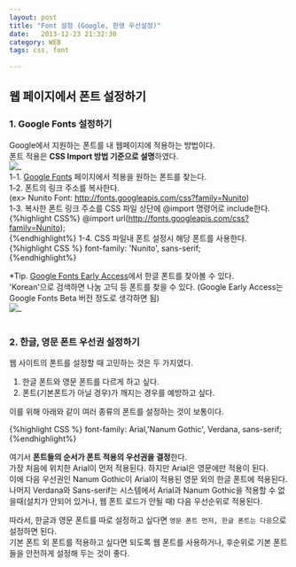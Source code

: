 ```yaml
---
layout: post
title: "Font 설정 (Google, 한영 우선설정)"
date:   2013-12-23 21:32:30
category: WEB	  
tags: css, font  
  
---
```


## 웹 페이지에서 폰트 설정하기    

### 1. Google Fonts 설정하기  
Google에서 지원하는 폰트를 내 웹페이지에 적용하는 방법이다.  
폰트 적용은 **CSS Import 방법 기준으로 설명**하였다.  
![_](http://xthy.github.io/img/font1.png)   
1-1. [Google Fonts](http://www.google.com/fonts) 페이지에서 적용을 원하는 폰트를 찾는다.  
1-2. 폰트의 링크 주소를 복사한다.  
(ex> Nunito Font: http://fonts.googleapis.com/css?family=Nunito)  
1-3. 복사한 폰트 링크 주소를 CSS 파일 상단에 @import 명령어로 include한다.  
{%highlight CSS%}
@import url(http://fonts.googleapis.com/css?family=Nunito);   
{%endhighlight%}
1-4. CSS 파일내 폰트 설정시 해당 폰트를 사용한다.  
{%highlight CSS %}
font-family: 'Nunito', sans-serif;   
{%endhighlight%}

*Tip. [Google Fonts Early Access](http://www.google.com/fonts/earlyaccess)에서 한글 폰트를 찾아볼 수 있다.  
'Korean'으로 검색하면 나눔 고딕 등 폰트를 찾을 수 있다. (Google Early Access는 Google Fonts Beta 버전 정도로 생각하면 됨)  
![_](http://xthy.github.io/img/font2.png)    
<br />

### 2. 한글, 영문 폰트 우선권 설정하기  
웹 사이트의 폰트를 설정할 때 고민하는 것은 두 가지였다.    

1. 한글 폰트와 영문 폰트를 다르게 하고 싶다.
2. 폰트(기본폰트가 아닐 경우)가 깨지는 경우를 예방하고 싶다.

이를 위해 아래와 같이 여러 종류의 폰트를 설정하는 것이 보통이다.

{%highlight CSS %}
font-family: Arial,'Nanum Gothic', Verdana, sans-serif;
{%endhighlight%}
  
여기서 **폰트들의 순서가 폰트 적용의 우선권을 결정**한다.  
가장 처음에 위치한 Arial이 먼저 적용된다. 하지만 Arial은 영문에만 적용이 된다.    
이에 다음 우선권인 Nanum Gothic이 Arial이 적용된 영문 외의 한글 폰트에 적용된다.  
나머지 Verdana와 Sans-serif는 시스템에서 Arial과 Nanum Gothic을 적용할 수 없을때(설치가 안되어 있거나, 웹 폰트 로드가 안될 때) 다음 우선순위로 적용된다.

따라서, 한글과 영문 폰트를 따로 설정하고 싶다면 `영문 폰트 먼저, 한글 폰트는 다음`으로 설정하면 된다.  
기본 폰트 외 폰트를 적용하고 싶다면 되도록 웹 폰트를 사용하거나, 후순위로 기본 폰트들을 안전하게 설정해 두는 것이 좋다.  
